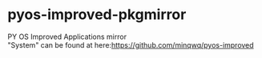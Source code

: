 # pyos-improved-pkgmirror
PY OS Improved Applications mirror  
"System" can be found at here:https://github.com/minqwq/pyos-improved
